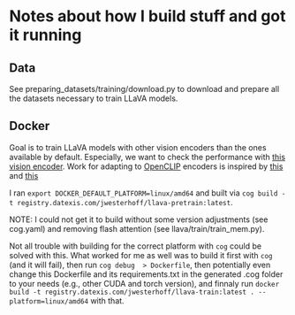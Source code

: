# Notes about how I build stuff and got it running

## Data
See preparing_datasets/training/download.py to download and prepare all the datasets necessary to train LLaVA models.

## Docker
Goal is to train LLaVA models with other vision encoders than the ones available by default. Especially, we want to check the performance with [this vision encoder](https://huggingface.co/UCSC-VLAA/ViT-L-14-CLIPA-336-datacomp1B).
Work for adapting to [OpenCLIP](https://github.com/mlfoundations/open_clip) encoders is inspired by [this](https://gist.github.com/TommyIX/681ad23947c3aa7c8482f4d39849df7d) and [this](https://github.com/haotian-liu/LLaVA/pull/966/commits/f7ad580555a0eee034e56fe9570aa23308bb6eee#diff-37265e6713ed9c53be498990d401380684d625f6fb9be6cc80772c277153fa37)

I ran `export DOCKER_DEFAULT_PLATFORM=linux/amd64` and built via `cog build -t registry.datexis.com/jwesterhoff/llava-pretrain:latest`.

NOTE: I could not get it to build without some version adjustments (see cog.yaml) and removing flash attention (see llava/train/train_mem.py).

Not all trouble with building for the correct platform with `cog` could be solved with this.
What worked for me as well was to build it first with `cog` (and it will fail), then run `cog debug  > Dockerfile`, then potentially even change this Dockerfile and its requirements.txt in the generated .cog folder to your needs (e.g., other CUDA and torch version), and finnaly run `docker build -t registry.datexis.com/jwesterhoff/llava-train:latest . --platform=linux/amd64` with that.
